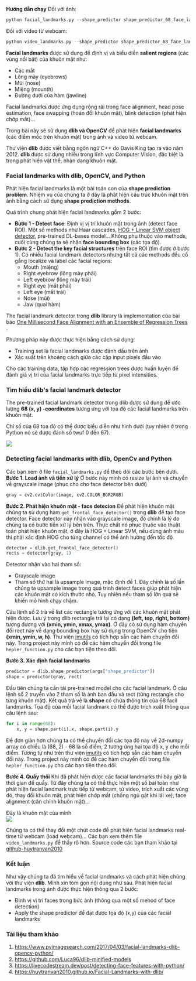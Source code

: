 **Hướng dẫn chạy**
Đối với ảnh:
```python
python facial_landmarks.py --shape_predictor shape_predictor_68_face_landmarks.dat --image input_image.png
```
Đối với video từ webcam:
```python
python video_landmarks.py --shape_predictor shape_predictor_68_face_landmarks.dat
```

**Facial landmarks** được sử dụng để định vị và biểu diễn **salient regions** (các vùng nổi bật) của khuôn mặt như:
* Các mắt
* Lông mày (eyebrows)
* Mũi (nose)
* Miệng (mounth)
* Đường dưới của hàm (jawline)

Facial landmarks được ứng dụng rộng rãi trong face alignment, head pose estimation, face swapping (hoán đổi khuôn mặt), blink detection (phát hiện chớp mắt)...

Trong bài này sẽ sử dụng **dlib và OpenCV** để phát hiện **facial landmarks** (các điểm mốc trên khuôn mặt) trong ảnh và video từ webcam.

Thư viện **dlib** được viết bằng ngôn ngữ C++ do Davis King tạo ra vào năm 2012. **dlib** được sử dụng nhiều trong lĩnh vực Computer Vision, đặc biệt là trong phát hiện vật thể, nhận dạng khuôn mặt.

### Facial landmarks with dlib, OpenCV, and Python
Phát hiện facial landmarks là một bài toán con của **shape prediction problem**. Nhiệm vụ của chúng ta ở đây là phát hiện cấu trúc khuôn mặt trên ảnh bằng cách sử dụng **shape prediction methods**.

Quá trình chung phát hiện facial landmarks gồm 2 bước:
* **Bước 1 - Detect face**: Định vị vị trí khuôn mặt trong ảnh (detect face ROI). Một số methods như Haar cascades, [HOG + Linear SVM object detector](https://pyimagesearch.com/2014/11/10/histogram-oriented-gradients-object-detection/), pre-trained DL-bases model... Không phụ thuộc vào methods, cuối cùng chúng ta sẽ nhận **face bounding box** (các tọa độ).
* **Bước 2 - Detect the key facial structures** trên face ROI (tìm được ở bước 1). Có nhiều facial landmark detectors nhưng tất cả các methods đều cố gắng localize và label các facial regions:
    * Mouth (miệng)
    * Right eyebrow (lông mày phải)
    * Left eyebrow (lông mày trái)
    * Right eye (mắt phải)
    * Left eye (mắt trái)
    * Nose (mũi)
    * Jaw (quai hàm)

The facial landmark detector trong **dlib** library là implementation của bài báo [One Millisecond Face Alignment with an Ensemble of Regression Trees ](https://pdfs.semanticscholar.org/d78b/6a5b0dcaa81b1faea5fb0000045a62513567.pdf).

Phương pháp này được thực hiện bằng cách sử dụng:
* Training set là facial landmarks được đánh dấu trên ảnh 
* Xác suất trên khoảng cách giữa các cặp input pixels đầu vào

Cho các training data, tập hợp các regression trees được huấn luyện để đánh giá vị trí của facial landmarks trực tiếp từ pixel intensities.

### Tìm hiểu dlib's facial landmark detector
The pre-trained facial landmark detector trong dlib được sử dụng để ước lượng **68 (x, y) -coordinates** tương ứng với tọa độ các facial landmarks trên khuôn mặt.

Chỉ số của 68 tọa độ có thể được biểu diễn như hình dưới (tuy nhiên ở trong Python nó sẽ được đánh số twuf 0 đến 67).

<img src="https://www.pyimagesearch.com/wp-content/uploads/2017/04/facial_landmarks_68markup-768x619.jpg">

### Detecting facial landmarks with dlib, OpenCv and Python
Các bạn xem ở file `facial_landmarks.py` để theo dõi các bước bên dưới.
**Bước 1. Load ảnh và tiền xử lý**
Ở bước này mình có resize lại ảnh và chuyển về grayscale image (phục cho cho face detector bên dưới)
```python
gray = cv2.cvtColor(image, cv2.COLOR_BGR2RGB) 
```
**Bước 2. Phát hiện khuôn mặt - face detecion**
Để phát hiện khuôn mặt chúng ta sử dụng hàm `get_frontal_face_detector()` trong **dlib** để tạo face detector. Face detector này nhận vào grayscale image, đó chính là lý do chúng ta có bước tiền xử lý bên trên. Thực chất nó phục thuộc vào thuật toán phát hiện khuôn mặt, ở đây là HOG + Linear SVM, nếu dùng ảnh màu thì phải xác định HOG cho từng channel có thể ảnh hưởng đến tốc độ.
```python
detector = dlib.get_frontal_face_detector() 
rects = detector(gray, 1)
```
Detector nhận vào hai tham số:
* Grayscale image
* Tham số thứ hai là upsample image, mặc định để 1. Đây chính là số lần chúng ta upsample image trong quá trình detect faces giúp phát hiện các khuôn mặt có kích thước nhỏ. Tuy nhiên nếu tham số lớn quá sẽ khiến mô hình chạy chậm.

Câu lệnh số 2 trả về list các rectangle tương ứng với các khuôn mặt phát hiện được. Lưu ý trong dlib rectangle trả lại có dạng **(left, top, right, bottom)** tương đương với **(xmin, ymin, xmax, ymax)**. Ở đây có sử dụng hàm chuyển đổi rect này về dạng bounding box hay sử dụng trong OpenCV cho tiện **(xmin, ymin, w, h)**. Thư viện [imutils](https://github.com/jrosebr1/imutils) có tích hợp sẵn các hàm chuyển đổi này. Trong project này mình có để các hàm chuyển đổi trong file `hepler_function.py` cho các bạn tiện theo dõi.
 
**Bước 3. Xác định facial landmarks**
```python
predictor = dlib.shape_predictor(args["shape_predictor"])
shape = predictor(gray, rect)
```
Đầu tiên chúng ta cần tải pre-trained model cho các facial landmark. Ở câu lệnh số 2 truyền vào 2 tham số là ảnh ban đầu và rect (từng rectangle cho từng khuôn mặt). Kết quả trả về là **shape** có chứa thông tin của 68 facil landmarks. Tọa độ của mỗi facial landmark có thể được trích xuất thông qua câu lệnh sau:
```python
for i in range(68):
    x, y = shape.part(i).x, shape.part(i).y
```
Để đơn giản hơn chúng ta có thể chuyển đổi các tọa độ này về 2d-numpy array có chiều là (68, 2) - 68 là số điểm, 2 tương ứng hai tọa độ x, y cho mỗi điểm. Tương tự như trên thư viện [imutils](https://github.com/jrosebr1/imutils) có tích hợp sẵn các hàm chuyển đổi này. Trong project này mình có để các hàm chuyển đổi trong file `hepler_function.py` cho các bạn tiện theo dõi.

**Bước 4. Quẩy thôi**
Khi đã phát hiện được các facial landmarks thì bây giờ là thời gian để quẩy. Từ đây chúng ta có thể thực hiện một số bài toán như phát hiện facial landmark trực tiếp từ webcam, từ video, trích xuất các vùng đó, thay đổi khuôn mặt, phát hiện chớp mắt (chống ngủ gật khi lái xe), face alignment (căn chỉnh khuôn mặt)...

Đây là khuôn mặt của mình
<img src="output_image.png" style="display:block; margin-left:auto; margin-right:auto">

Chúng ta có thể thay đổi một chút code để phát hiện facial landmarks real-time từ webcam (load webcam)... Các bạn xem thêm file `video_landmarks.py` để thấy rõ hơn. Source code các bạn tham khảo tại [github-huytranvan2010](https://github.com/huytranvan2010/Facial-landmarks-with-dlib-OpenCV)
### Kết luận
Như vậy chúng ta đã tìm hiểu về facial landmarks và cách phát hiện chúng với thư viện **dlib**. Mình xin tóm gọn nội dung như sau.
Phát hiện facial landmarks trong ảnh được thực hiện thông qua 2 bước:
* Định vị vị trí faces trong bức ảnh (thông qua một số mehod of face detection)
* Apply the shape predictor để đạt được tọa độ (x,y) của các facial landmarks

### Tài liệu tham khảo
1. https://www.pyimagesearch.com/2017/04/03/facial-landmarks-dlib-opencv-python/
2. https://github.com/Luca96/dlib-minified-models
3. https://livecodestream.dev/post/detecting-face-features-with-python/
4. https://huytranvan2010.github.io/Facial-Landmarks-with-dlib/






